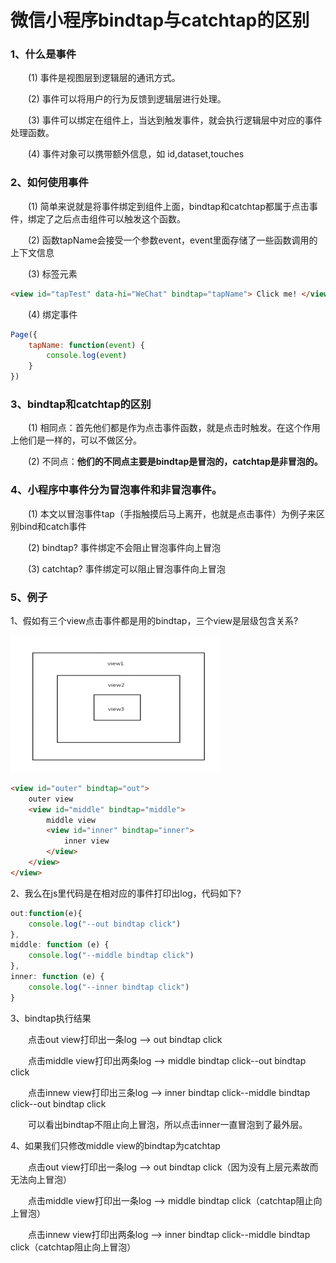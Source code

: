 # 微信小程序bindtap与catchtap的区别

### 1、什么是事件

　　(1) 事件是视图层到逻辑层的通讯方式。

　　(2) 事件可以将用户的行为反馈到逻辑层进行处理。

　　(3) 事件可以绑定在组件上，当达到触发事件，就会执行逻辑层中对应的事件处理函数。

　　(4) 事件对象可以携带额外信息，如 id,dataset,touches

### 2、如何使用事件

　　(1) 简单来说就是将事件绑定到组件上面，bindtap和catchtap都属于点击事件，绑定了之后点击组件可以触发这个函数。

　　(2) 函数tapName会接受一个参数event，event里面存储了一些函数调用的上下文信息

　　(3) 标签元素

```html
<view id="tapTest" data-hi="WeChat" bindtap="tapName"> Click me! </view>
```

　　(4) 绑定事件

```js
Page({
    tapName: function(event) {
        console.log(event)
    }
})
```

### 3、bindtap和catchtap的区别

　　(1) 相同点：首先他们都是作为点击事件函数，就是点击时触发。在这个作用上他们是一样的，可以不做区分。

　　(2) 不同点：**他们的不同点主要是bindtap是冒泡的，catchtap是非冒泡的。**

### 4、小程序中事件分为冒泡事件和非冒泡事件。

　　(1) 本文以冒泡事件tap（手指触摸后马上离开，也就是点击事件）为例子来区别bind和catch事件

　　(2) bindtap? 事件绑定不会阻止冒泡事件向上冒泡

　　(3) catchtap? 事件绑定可以阻止冒泡事件向上冒泡

### 5、例子

1、假如有三个view点击事件都是用的bindtap，三个view是层级包含关系?

![img](17.bindtap与catchtap的区别.assets/1535495-20190218130054259-858679595.png)

```html
<view id="outer" bindtap="out">
    outer view
    <view id="middle" bindtap="middle">
        middle view
        <view id="inner" bindtap="inner">
            inner view
        </view>
    </view>
</view>
```

2、我么在js里代码是在相对应的事件打印出log，代码如下?

```js
out:function(e){
    console.log("--out bindtap click")
}, 
middle: function (e) {
    console.log("--middle bindtap click")
}, 
inner: function (e) {
    console.log("--inner bindtap click")
}
```

3、bindtap执行结果

　　点击out view打印出一条log --> out bindtap click

　　点击middle view打印出两条log --> middle bindtap click--out bindtap click

　　点击innew view打印出三条log --> inner bindtap click--middle bindtap click--out bindtap click

　　可以看出bindtap不阻止向上冒泡，所以点击inner一直冒泡到了最外层。

4、如果我们只修改middle view的bindtap为catchtap

　　点击out view打印出一条log --> out bindtap click（因为没有上层元素故而无法向上冒泡）

　　点击middle view打印出一条log --> middle bindtap click（catchtap阻止向上冒泡）

　　点击innew view打印出两条log --> inner bindtap click--middle bindtap click（catchtap阻止向上冒泡）
